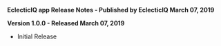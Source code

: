 **EclecticIQ app Release Notes - Published by EclecticIQ March 07, 2019**


**Version 1.0.0 - Released March 07, 2019**

* Initial Release
